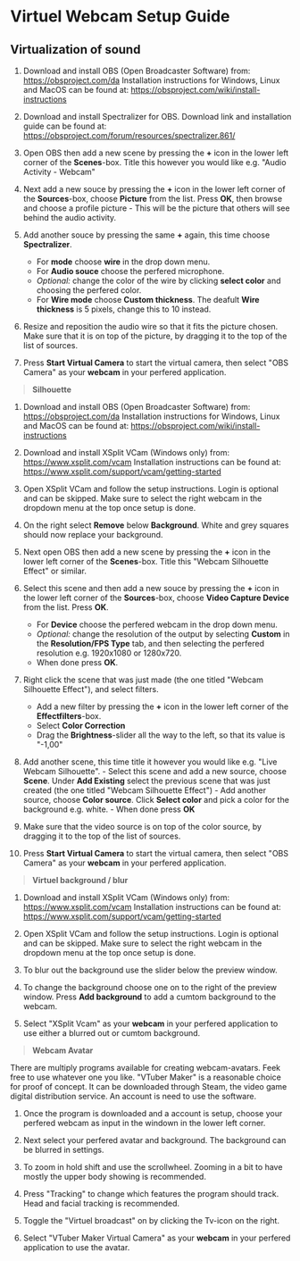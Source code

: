 # Virtuel Webcam Setup Guide

## Virtualization of sound
 1. Download and install OBS (Open Broadcaster Software) from: https://obsproject.com/da
 	Installation instructions for Windows, Linux and MacOS can be found at: https://obsproject.com/wiki/install-instructions
 
 2. Download and install Spectralizer for OBS. Download link and installation guide can be found at: https://obsproject.com/forum/resources/spectralizer.861/
 3. Open OBS then add a new scene by pressing the **+** icon in the lower left corner of the **Scenes**-box. Title this however you would like e.g. "Audio Activity - Webcam"
 4. Next add a new souce by pressing the **+** icon in the lower left corner of the **Sources**-box, choose **Picture** from the list. Press **OK**, then browse and choose a profile picture - This will be the picture that others will see behind the audio activity.
 5.  Add another souce by pressing the same **+**  again, this time choose **Spectralizer**. 
	 - For **mode** choose **wire** in the drop down menu.
	 - For **Audio souce** choose the perfered microphone.
	 - _Optional:_ change the color of the wire by clicking **select color** and choosing the perfered color.
	 - For **Wire mode** choose **Custom thickness**. The deafult **Wire thickness** is 5 pixels, change this to 10 instead.
 6. Resize and reposition the audio wire so that it fits the picture chosen. Make sure that it is on top of the picture, by dragging it to the top of the list of sources. 
 7. Press **Start Virtual Camera** to start the virtual camera, then select "OBS Camera" as your **webcam** in your perfered application.
 > **Silhouette**
 
 1. Download and install OBS (Open Broadcaster Software) from: https://obsproject.com/da
	Installation instructions for Windows, Linux and MacOS can be found at: https://obsproject.com/wiki/install-instructions
 
 2. Download and install XSplit VCam (Windows only) from: https://www.xsplit.com/vcam
 Installation instructions can be found at: https://www.xsplit.com/support/vcam/getting-started
 3. Open XSplit VCam and follow the setup instructions. Login is optional and can be skipped. Make sure to select the right webcam in the dropdown menu at the top once setup is done.
 4. On the right select **Remove** below **Background**. White and grey squares should now replace your background.
 5. Next open OBS then add a new scene by pressing the **+** icon in the lower left corner of the **Scenes**-box. Title this "Webcam Silhouette Effect" or similar.
 6. Select this scene and then add a new souce by pressing the **+** icon in the lower left corner of the **Sources**-box, choose **Video Capture Device** from the list. Press **OK**.
	 - For **Device** choose the perfered webcam in the drop down menu.
	 -  _Optional:_ change the resolution of the output by selecting **Custom** in the **Resolution/FPS Type** tab, and then selecting the perfered resolution e.g. 1920x1080 or 1280x720.
	 - When done press **OK**.
 7.  Right click the scene that was just made (the one titled "Webcam Silhouette Effect"), and select filters.
		- Add a new filter by pressing the **+** icon in the lower left corner of the **Effectfilters**-box.
		- Select **Color Correction**
		- Drag the **Brightness**-slider all the way to the left, so that its value is "-1,00"
 8. Add another scene, this time title it however you would like e.g. "Live Webcam Silhouette".
		- Select this scene and add a new source, choose **Scene**. Under **Add Existing** select the previous scene that was just created (the one titled "Webcam Silhouette Effect")
		- Add another source, choose **Color source**. Click **Select color** and pick a color for the background e.g. white.
		- When done press **OK**
 9. Make sure that the video source  is on top of the color source, by dragging it to the top of the list of sources.
 10.  Press **Start Virtual Camera** to start the virtual camera, then select "OBS Camera" as your **webcam** in your perfered application.
 > **Virtuel background / blur**
 1. Download and install XSplit VCam (Windows only) from: https://www.xsplit.com/vcam
Installation instructions can be found at: https://www.xsplit.com/support/vcam/getting-started

 2. Open XSplit VCam and follow the setup instructions. Login is optional and can be skipped. Make sure to select the right webcam in the dropdown menu at the top once setup is done.

 3. To blur out the background use the slider below the preview window.

 4. To change the background choose one on to the right of the preview window. Press **Add background** to add a cumtom background to the webcam.

 5. Select "XSplit Vcam" as your **webcam** in your perfered application to use either a blurred out or cumtom background.
  > **Webcam Avatar**
 
 There are multiply programs available for creating webcam-avatars. Feek free to use whatever one you like.
 "VTuber Maker" is a reasonable choice for proof of concept. It can be  downloaded through Steam, the video game digital distribution service. An account is need to use the software.

 1. Once the program is downloaded and a account is setup, choose your perfered webcam as input in the windown in the lower left corner.

 2. Next select your perfered avatar and background. The background can be blurred in settings.

 3. To zoom in hold shift and use the scrollwheel. Zooming in a bit to have mostly the upper body showing is recommended.

 4. Press "Tracking" to change which features the program should track. Head and facial tracking is recommended.

 5. Toggle the "Virtuel broadcast" on by clicking the Tv-icon on the right. 
 
 6. Select "VTuber Maker Virtual Camera" as your **webcam** in your perfered application to use the avatar.
